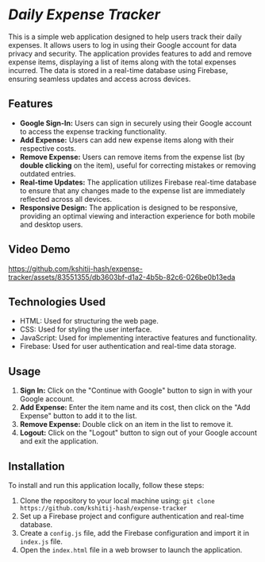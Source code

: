 # _Daily Expense Tracker_

This is a simple web application designed to help users track their daily expenses. It allows users to log in using their Google account for data privacy and security. The application provides features to add and remove expense items, displaying a list of items along with the total expenses incurred. The data is stored in a real-time database using Firebase, ensuring seamless updates and access across devices.

## Features
- **Google Sign-In:** Users can sign in securely using their Google account to access the expense tracking functionality.
- **Add Expense:** Users can add new expense items along with their respective costs.
- **Remove Expense:** Users can remove items from the expense list (by **double clicking** on the item), useful for correcting mistakes or removing outdated entries.
- **Real-time Updates:** The application utilizes Firebase real-time database to ensure that any changes made to the expense list are immediately reflected across all devices.
- **Responsive Design:** The application is designed to be responsive, providing an optimal viewing and interaction experience for both mobile and desktop users.

## Video Demo
https://github.com/kshitij-hash/expense-tracker/assets/83551355/db3603bf-d1a2-4b5b-82c6-026be0b13eda

## Technologies Used
- HTML: Used for structuring the web page.
- CSS: Used for styling the user interface.
- JavaScript: Used for implementing interactive features and functionality.
- Firebase: Used for user authentication and real-time data storage.

## Usage
1. **Sign In:** Click on the "Continue with Google" button to sign in with your Google account.
2. **Add Expense:** Enter the item name and its cost, then click on the "Add Expense" button to add it to the list.
3. **Remove Expense:** Double click on an item in the list to remove it.
4. **Logout:** Click on the "Logout" button to sign out of your Google account and exit the application.

## Installation
To install and run this application locally, follow these steps:
1. Clone the repository to your local machine using:
   `git clone https://github.com/kshitij-hash/expense-tracker`
2. Set up a Firebase project and configure authentication and real-time database.
3. Create a `config.js` file, add the Firebase configuration and import it in `index.js` file.
4. Open the `index.html` file in a web browser to launch the application.
